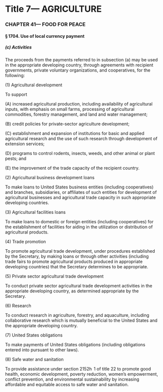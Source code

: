 
# Title 7— AGRICULTURE
### CHAPTER 41— FOOD FOR PEACE
#### § 1704. Use of local currency payment
##### (c) Activities

The proceeds from the payments referred to in subsection (a) may be used in the appropriate developing country, through agreements with recipient governments, private voluntary organizations, and cooperatives, for the following:

(1) Agricultural development

To support

(A) increased agricultural production, including availability of agricultural inputs, with emphasis on small farms, processing of agricultural commodities, forestry management, and land and water management;

(B) credit policies for private-sector agriculture development;

(C) establishment and expansion of institutions for basic and applied agricultural research and the use of such research through development of extension services;

(D) programs to control rodents, insects, weeds, and other animal or plant pests; and

(E) the improvement of the trade capacity of the recipient country.

(2) Agricultural business development loans

To make loans to United States business entities (including cooperatives) and branches, subsidiaries, or affiliates of such entities for development of agricultural businesses and agricultural trade capacity in such appropriate developing countries.

(3) Agricultural facilities loans

To make loans to domestic or foreign entities (including cooperatives) for the establishment of facilities for aiding in the utilization or distribution of agricultural products.

(4) Trade promotion

To promote agricultural trade development, under procedures established by the Secretary, by making loans or through other activities (including trade fairs to promote agricultural products produced in appropriate developing countries) that the Secretary determines to be appropriate.

(5) Private sector agricultural trade development

To conduct private sector agricultural trade development activities in the appropriate developing country, as determined appropriate by the Secretary.

(6) Research

To conduct research in agriculture, forestry, and aquaculture, including collaborative research which is mutually beneficial to the United States and the appropriate developing country.

(7) United States obligations

To make payments of United States obligations (including obligations entered into pursuant to other laws).

(8) Safe water and sanitation

To provide assistance under section 2152h  1 of title 22 to promote good health, economic development, poverty reduction, women’s empowerment, conflict prevention, and environmental sustainability by increasing affordable and equitable access to safe water and sanitation.
